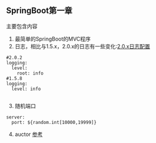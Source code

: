 ## SpringBoot第一章

主要包含内容

1. 最简单的SpringBoot的MVC程序
2. 日志，相比与1.5.x，2.0.x的日志有一些变化:[2.0.x日志配置](https://docs.spring.io/spring-boot/docs/current-SNAPSHOT/reference/htmlsingle/#boot-features-custom-log-levels)

```
#2.0.2
logging:
  level:
    root: info
#1.5.8    
logging:
  level: info
  
```
3. 随机端口

```
server:
  port: ${random.int[10000,19999]}
```

4. auctor [参考](https://blog.csdn.net/qq_35915384/article/details/80203768)
